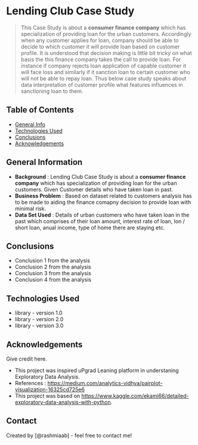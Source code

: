 # Lending Club Case Study
> This Case Study is about a **consumer finance company** which has specialization of providing loan for the urban customers. Accordingly when any customer applies for loan, 
> company should be able to decide to which customer it will provide loan based on customer profile. 
> It is understood that decision making is little bit tricky on what basis the this finance company takes the call to provide loan.
> For instance if company rejects loan application of capable customer it will face loss and similarly if it sanction loan to certain customer who will not be able to repay loan.
> Thus below case study speaks about data interpretation of customer profile what features influences in sanctioning loan to them.


## Table of Contents
* [General Info](#general-information)
* [Technologies Used](#technologies-used)
* [Conclusions](#conclusions)
* [Acknowledgements](#acknowledgements)

<!-- You can include any other section that is pertinent to your problem -->

## General Information
- **Background** : Lending Club Case Study is about a **consumer finance company** which has specialization of providing loan for the urban customers. Given Customer details who have taken loan in past.
- **Business Problem** : Based on dataset related to customers analysis has to be made to aiding the finance comapny decision to provide loan with minimal risk.
- **Data Set Used** : Details of urban customers who have taken loan in the past which comprises of their loan amount, interest rate of loan, lon / short loan, anual income, type of home there are staying etc.

<!-- You don't have to answer all the questions - just the ones relevant to your project. -->

## Conclusions
- Conclusion 1 from the analysis
- Conclusion 2 from the analysis
- Conclusion 3 from the analysis
- Conclusion 4 from the analysis

<!-- You don't have to answer all the questions - just the ones relevant to your project. -->


## Technologies Used
- library - version 1.0
- library - version 2.0
- library - version 3.0

<!-- As the libraries versions keep on changing, it is recommended to mention the version of library used in this project -->

## Acknowledgements
Give credit here.
- This project was inspired uPgrad Leaning platform in understaning Exploratory Data Analysis.
- References : https://medium.com/analytics-vidhya/pairplot-visualization-16325cd725e6
- This project was based on https://www.kaggle.com/ekami66/detailed-exploratory-data-analysis-with-python.


## Contact
Created by [@rashmiaab] - feel free to contact me!


<!-- Optional -->
<!-- ## License -->
<!-- This project is open source and available under the [... License](). -->

<!-- You don't have to include all sections - just the one's relevant to your project -->
